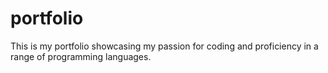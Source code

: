 # portfolio
This is my portfolio showcasing my passion for coding and proficiency in a range of programming languages.
